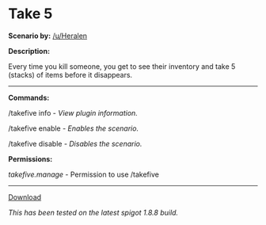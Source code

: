 # Take 5

**Scenario by:** [/u/Heralen](https://www.reddit.com/user/Heralen/)

**Description:**

Every time you kill someone, you get to see their inventory and take 5 (stacks) of items before it disappears.

___

**Commands:**

/takefive info - *View plugin information.*

/takefive enable - *Enables the scenario.*

/takefive disable - *Disables the scenario.*

**Permissions:**

*takefive.manage* - Permission to use /takefive

___

[Download](https://github.com/LeonTG77/TakeFive/releases)

*This has been tested on the latest spigot 1.8.8 build.*

